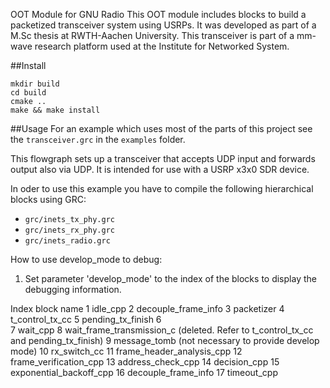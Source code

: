 OOT Module for GNU Radio
This OOT module includes blocks to build a packetized transceiver system using USRPs. 
It was developed as part of a M.Sc thesis at RWTH-Aachen University. This transceiver is part of a mm-wave research platform used at the Institute for Networked System.

##Install
```
mkdir build
cd build
cmake ..
make && make install
```

##Usage
For an example which uses most of the parts of this project see the `transceiver.grc` in the `examples` folder.

This flowgraph sets up a transceiver that accepts UDP input and forwards output also via UDP. It is intended for use with a USRP x3x0 SDR device.

In oder to use this example you have to compile the following hierarchical blocks using GRC:
* `grc/inets_tx_phy.grc`
* `grc/inets_rx_phy.grc`
* `grc/inets_radio.grc`

How to use develop_mode to debug:

1. Set parameter 'develop_mode' to the index of the blocks to display the debugging information. 

Index		block name
 1		idle_cpp
 2		decouple_frame_info
 3		packetizer
 4		t_control_tx_cc
 5		pending_tx_finish
 6		
 7		wait_cpp
 8		wait_frame_transmission_c (deleted. Refer to t_control_tx_cc and pending_tx_finish)
 9		message_tomb (not necessary to provide develop mode)
 10		rx_switch_cc
 11		frame_header_analysis_cpp
 12		frame_verification_cpp
 13		address_check_cpp
 14		decision_cpp
 15     	exponential_backoff_cpp
 16             decouple_frame_info
 17             timeout_cpp

